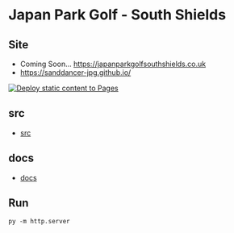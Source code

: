 # Japan Park Golf - South Shields

## Site

- Coming Soon... https://japanparkgolfsouthshields.co.uk
- https://sanddancer-jpg.github.io/

[![Deploy static content to Pages](https://github.com/sanddancer-jpg/sanddancer-jpg.github.io/actions/workflows/static.yml/badge.svg)](https://github.com/sanddancer-jpg/sanddancer-jpg.github.io/actions/workflows/static.yml)

## src

- [src](src/)

## docs

- [docs](docs/README.md)

## Run

`py -m http.server`
